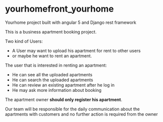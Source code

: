 # yourhomefront_yourhome
Yourhome project built with angular 5 and Django rest framework


<p>This is a business apartment booking project.</p>
Two kind of Users:
<ul>
<li>A User may want to upload his apartment for rent to other users</li>
<li>or maybe he want to rent an apartment. </li>
</ul>

The user that is interested in renting an apartment:
<ul>
<li>He can see all the uploaded apartments</li>
<li>He can search the uploaded apartments</li>
<li>He can review an existing apartment after he log in</li>
<li>He may ask more information about booking</li>
</ul>

The apartment owner <b>should only register his apartment</b>.

<p> Our team will be responsible for the daily communication about the apartments with customers and no further action is required from the owner<p>

